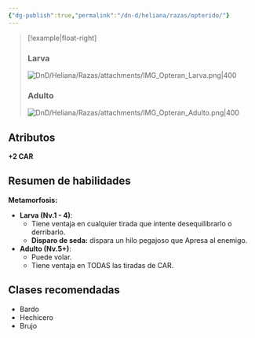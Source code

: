 ```yaml
---
{"dg-publish":true,"permalink":"/dn-d/heliana/razas/opterido/"}
---
```


>[!example|float-right]
> ### Larva
> ![DnD/Heliana/Razas/attachments/IMG_Opteran_Larva.png|400](/img/user/DnD/Heliana/Razas/attachments/IMG_Opteran_Larva.png)
> ### Adulto
> ![DnD/Heliana/Razas/attachments/IMG_Opteran_Adulto.png|400](/img/user/DnD/Heliana/Razas/attachments/IMG_Opteran_Adulto.png)

## Atributos
**+2 CAR**

## Resumen de habilidades
**Metamorfosis:**
- **Larva (Nv.1 - 4)**:
	- Tiene ventaja en cualquier tirada que intente desequilibrarlo o derribarlo.
	- **Disparo de seda:** dispara un hilo pegajoso que Apresa al enemigo.
- **Adulto (Nv.5+)**:
	- Puede volar.
	- Tiene ventaja en TODAS las tiradas de CAR.

## Clases recomendadas
- Bardo
- Hechicero
- Brujo